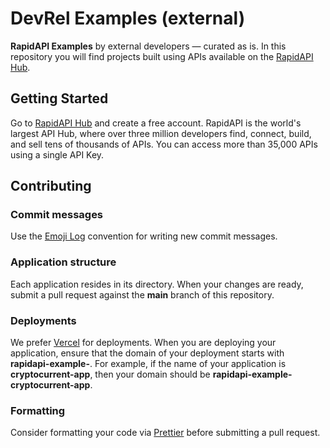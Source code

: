 # DevRel Examples (external)

**RapidAPI Examples** by external developers — curated as is. In this repository you will find projects built using APIs available on the [RapidAPI Hub](https://rapidapi.com/hub?utm_source=github.com%2FRapid_API&utm_medium=DevRel&utm_campaign=DevRel).

## Getting Started

Go to [RapidAPI Hub](https://rapidapi.com/hub?utm_source=github.com%2FRapid_API&utm_medium=DevRel&utm_campaign=DevRel) and create a free account. RapidAPI is the world's largest API Hub, where over three million developers find, connect, build, and sell tens of thousands of APIs. You can access more than 35,000 APIs using a single API Key.

## Contributing

### Commit messages

Use the [Emoji Log](https://github.com/ahmadawais/Emoji-Log) convention for writing new commit messages.

### Application structure

Each application resides in its directory. When your changes are ready, submit a pull request against the **main** branch of this repository.

### Deployments

We prefer [Vercel](https://vercel.com) for deployments. When you are deploying your application, ensure that the domain of your deployment starts with **rapidapi-example-**. For example, if the name of your application is **cryptocurrent-app**, then your domain should be **rapidapi-example-cryptocurrent-app**.

### Formatting

Consider formatting your code via [Prettier](https://prettier.io) before submitting a pull request.
